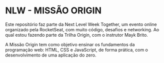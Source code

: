 # NLW - MISSÃO ORIGIN

Este repositório faz parte da Next Level Week Together, um evento online organizado pela RocketSeat, com muito código, desafios e networking. Ao qual estou fazendo parte da Trilha Origin, com o instrutor Mayk Brito.

A Missão Origin tem como objetivo ensinar os fundamentos da programação web: HTML, CSS e JavaScript, de forma prática, com o desenvolvimento de uma aplicação do zero.






